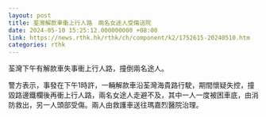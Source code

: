 ```yaml
---
layout: post
title: 荃灣解款車衝上行人路　兩名女途人受傷送院
date: 2024-05-10 15:25:12.000000000 +08:00
link: https://news.rthk.hk/rthk/ch/component/k2/1752615-20240510.htm
categories: rthk
---
```


荃灣下午有解款車失事衝上行人路，撞倒兩名途人。

警方表示，事發在下午1時許，一輛解款車沿荃灣海貴路行駛，期間懷疑失控，撞毀路邊鐵欄後再衝上行人路，兩名女途人走避不及，其中一人一度被困車底，由消防救出，另一人頭部受傷。兩人由救護車送往瑪嘉烈醫院治理。

